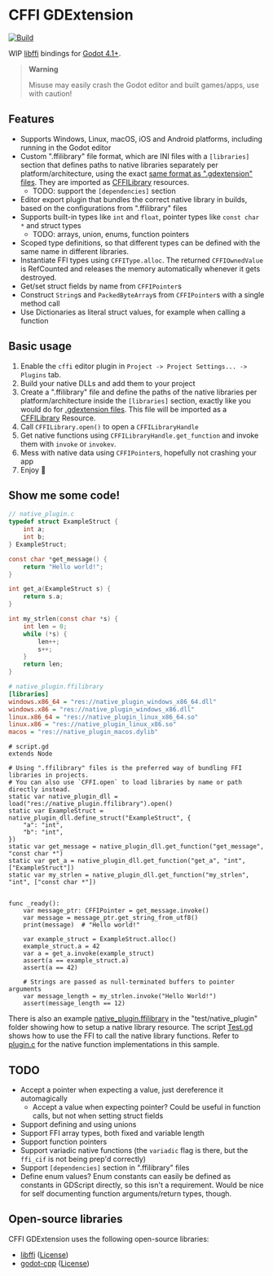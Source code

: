 # CFFI GDExtension
[![Build](https://github.com/gilzoide/cffi-gdextension/actions/workflows/.build.yml/badge.svg?branch=main)](https://github.com/gilzoide/cffi-gdextension/actions/workflows/.build.yml)

WIP [libffi](https://github.com/libffi/libffi) bindings for [Godot 4.1+](https://godotengine.org/).

> **Warning**
>
> Misuse may easily crash the Godot editor and built games/apps, use with caution!


## Features
- Supports Windows, Linux, macOS, iOS and Android platforms, including running in the Godot editor
- Custom ".ffilibrary" file format, which are INI files with a `[libraries]` section that defines paths to native libraries separately per platform/architecture, using the exact [same format as ".gdextension" files]((https://docs.godotengine.org/en/stable/tutorials/scripting/gdextension/gdextension_cpp_example.html#using-the-gdextension-module)).
  They are imported as [CFFILibrary](addons/cffi/cffi_library.gd) resources.
  + TODO: support the `[dependencies]` section
- Editor export plugin that bundles the correct native library in builds, based on the configurations from ".ffilibrary" files
- Supports built-in types like `int` and `float`, pointer types like `const char *` and struct types
  + TODO: arrays, union, enums, function pointers
- Scoped type definitions, so that different types can be defined with the same name in different libraries.
- Instantiate FFI types using `CFFIType.alloc`.
  The returned `CFFIOwnedValue` is RefCounted and releases the memory automatically whenever it gets destroyed.
- Get/set struct fields by name from `CFFIPointer`s
- Construct `String`s and `PackedByteArray`s from `CFFIPointer`s with a single method call
- Use Dictionaries as literal struct values, for example when calling a function


## Basic usage
1. Enable the `cffi` editor plugin in `Project -> Project Settings... -> Plugins` tab.
2. Build your native DLLs and add them to your project
3. Create a ".ffilibrary" file and define the paths of the native libraries per platform/architecture inside the `[libraries]` section, exactly like you would do for [.gdextension files](https://docs.godotengine.org/en/stable/tutorials/scripting/gdextension/gdextension_cpp_example.html#using-the-gdextension-module).
   This file will be imported as a [CFFILibrary](addons/cffi/cffi_library.gd) Resource.
4. Call `CFFILibrary.open()` to open a `CFFILibraryHandle`
5. Get native functions using `CFFILibraryHandle.get_function` and invoke them with `invoke` or `invokev`.
6. Mess with native data using `CFFIPointer`s, hopefully not crashing your app
7. Enjoy 🍾


## Show me some code!
```c
// native_plugin.c
typedef struct ExampleStruct {
    int a;
    int b;
} ExampleStruct;

const char *get_message() {
    return "Hello world!";
}

int get_a(ExampleStruct s) {
    return s.a;
}

int my_strlen(const char *s) {
    int len = 0;
    while (*s) {
        len++;
        s++;
    }
    return len;
}
```

```ini
# native_plugin.ffilibrary
[libraries]
windows.x86_64 = "res://native_plugin_windows_x86_64.dll"
windows.x86 = "res://native_plugin_windows_x86.dll"
linux.x86_64 = "res://native_plugin_linux_x86_64.so"
linux.x86 = "res://native_plugin_linux_x86.so"
macos = "res://native_plugin_macos.dylib"
```

```gdscript
# script.gd
extends Node

# Using ".ffilibrary" files is the preferred way of bundling FFI libraries in projects.
# You can also use `CFFI.open` to load libraries by name or path directly instead.
static var native_plugin_dll = load("res://native_plugin.ffilibrary").open()
static var ExampleStruct = native_plugin_dll.define_struct("ExampleStruct", {
    "a": "int",
    "b": "int",
})
static var get_message = native_plugin_dll.get_function("get_message", "const char *")
static var get_a = native_plugin_dll.get_function("get_a", "int", ["ExampleStruct"])
static var my_strlen = native_plugin_dll.get_function("my_strlen", "int", ["const char *"])


func _ready():
    var message_ptr: CFFIPointer = get_message.invoke()
    var message = message_ptr.get_string_from_utf8()
    print(message)  # "Hello world!"

    var example_struct = ExampleStruct.alloc()
    example_struct.a = 42
    var a = get_a.invoke(example_struct)
    assert(a == example_struct.a)
    assert(a == 42)

    # Strings are passed as null-terminated buffers to pointer arguments
    var message_length = my_strlen.invoke("Hello World!")
    assert(message_length == 12)
```

There is also an example [native_plugin.ffilibrary](test/native_plugin/native_plugin.ffilibrary) in the "test/native_plugin" folder showing how to setup a native library resource.
The script [Test.gd](test/Test.gd) shows how to use the FFI to call the native library functions. Refer to [plugin.c](test/native_plugin/plugin.c) for the native function implementations in this sample.


## TODO
- Accept a pointer when expecting a value, just dereference it automagically
  + Accept a value when expecting pointer? Could be useful in function calls, but not when setting struct fields
- Support defining and using unions
- Support FFI array types, both fixed and variable length
- Support function pointers
- Support variadic native functions (the `variadic` flag is there, but the `ffi_cif` is not being prep'd correctly)
- Support `[dependencies]` section in ".ffilibrary" files
- Define enum values?
  Enum constants can easily be defined as constants in GDScript directly, so this isn't a requirement.
  Would be nice for self documenting function arguments/return types, though.


## Open-source libraries
CFFI GDExtension uses the following open-source libraries:
- [libffi](https://github.com/libffi/libffi) ([License](https://github.com/libffi/libffi/blob/master/LICENSE))
- [godot-cpp](https://github.com/godotengine/godot-cpp) ([License](https://github.com/godotengine/godot-cpp/blob/master/LICENSE.md))